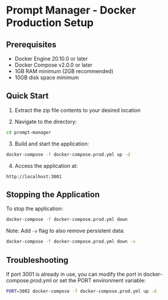 # Prompt Manager - Docker Production Setup

## Prerequisites
- Docker Engine 20.10.0 or later
- Docker Compose v2.0.0 or later
- 1GB RAM minimum (2GB recommended)
- 10GB disk space minimum

## Quick Start

1. Extract the zip file contents to your desired location

2. Navigate to the directory:
```bash
cd prompt-manager
```

3. Build and start the application:
```bash
docker-compose -f docker-compose.prod.yml up -d
```

4. Access the application at:
```
http://localhost:3001
```

## Stopping the Application

To stop the application:
```bash
docker-compose -f docker-compose.prod.yml down
```

Note: Add `-v` flag to also remove persistent data:
```bash
docker-compose -f docker-compose.prod.yml down -v
```

## Troubleshooting

If port 3001 is already in use, you can modify the port in docker-compose.prod.yml or set the PORT environment variable:
```bash
PORT=3002 docker-compose -f docker-compose.prod.yml up -d
```
